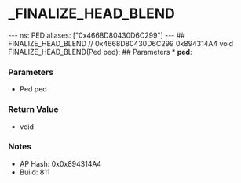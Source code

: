 # _FINALIZE_HEAD_BLEND

--- ns: PED aliases: ["0x4668D80430D6C299"] --- ## FINALIZE_HEAD_BLEND  // 0x4668D80430D6C299 0x894314A4 void FINALIZE_HEAD_BLEND(Ped ped);  ## Parameters * **ped**:

### Parameters
* Ped ped

### Return Value
* void

### Notes
* AP Hash: 0x0x894314A4
* Build: 811

